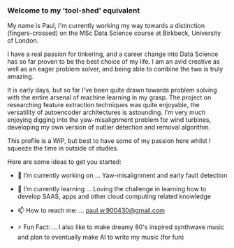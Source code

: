 ### Welcome to my 'tool-shed' equivalent

My name is Paul, I'm currently working my way towards a distinction (fingers-crossed) on the MSc Data Science course at Birkbeck, University of London.

I have a real passion for tinkering, and a career change into Data Science has so far proven to be the best choice of my life. I am an avid creative as well as an eager problem solver, and being able to combine the two is truly amazing.

It is early days, but so far I've been quite drawn towards problem solving with the entire arsenal of machine learning in my grasp. The project on researching feature extraction techniques was quite enjoyable, the versatility of autoencoder architectures is astounding.
I'm very much enjoying digging into the yaw-misalignment problem for wind turbines, developing my own version of outlier detection and removal algorithm. 

This profile is a WIP, but best to have some of my passion here whilst I squeeze the time in outside of studies.

Here are some ideas to get you started:

- 🔭 I’m currently working on ...
Yaw-misalignment and early fault detection

- 🌱 I’m currently learning ...
Loving the challenge in learning how to develop SAAS, apps and other cloud computing related knowledge

- 📫 How to reach me: ...
paul.w.900430@gmail.com

- ⚡ Fun Fact: ...
I also like to make dreamy 80's inspired synthwave music and plan to eventually make AI to write my music (for fun)
